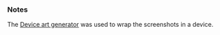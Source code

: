 ### Notes

The [Device art generator](https://developer.android.com/distribute/marketing-tools/device-art-generator.html) was used to wrap the screenshots in a device.
